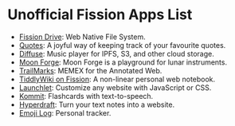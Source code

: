 # Unofficial Fission Apps List

- [Fission Drive](http://drive.fission.codes): Web Native File System.
- [Quotes](https://quotes.fission.app): A joyful way of keeping track of your favourite quotes.
- [Diffuse](https://diffuse.sh): Music player for IPFS, S3, and other cloud storage.
- [Moon Forge](https://moon-forge.brianginsburg.com): Moon Forge is a playground for lunar instruments.
- [TrailMarks](https://trailmarks.co): MEMEX for the Annotated Web.
- [TiddlyWiki on Fission](https://tiddlywiki.fission.app): A non-linear personal web notebook.
- [Launchlet](https://launchlet.dev): Customize any website with JavaScript or CSS.
- [Kommit](https://kommit.rosano.ca): Flashcards with text-to-speech.
- [Hyperdraft](https://hyperdraft.rosano.ca): Turn your text notes into a website.
- [Emoji Log](https://emojilog.rosano.ca): Personal tracker.
